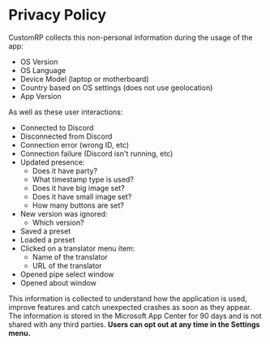 # Privacy Policy
CustomRP collects this non-personal information during the usage of the app:
- OS Version
- OS Language
- Device Model (laptop or motherboard)
- Country based on OS settings (does not use geolocation)
- App Version

As well as these user interactions:
- Connected to Discord
- Disconnected from Discord
- Connection error (wrong ID, etc)
- Connection failure (Discord isn't running, etc)
- Updated presence:
  - Does it have party?
  - What timestamp type is used?
  - Does it have big image set?
  - Does it have small image set?
  - How many buttons are set?
- New version was ignored:
  - Which version?
- Saved a preset
- Loaded a preset
- Clicked on a translator menu item:
  - Name of the translator
  - URL of the translator
- Opened pipe select window
- Opened about window

This information is collected to understand how the application is used, improve features and catch unexpected crashes as soon as they appear. The information is stored in the Microsoft App Center for 90 days and is not shared with any third parties.
**Users can opt out at any time in the Settings menu.**
